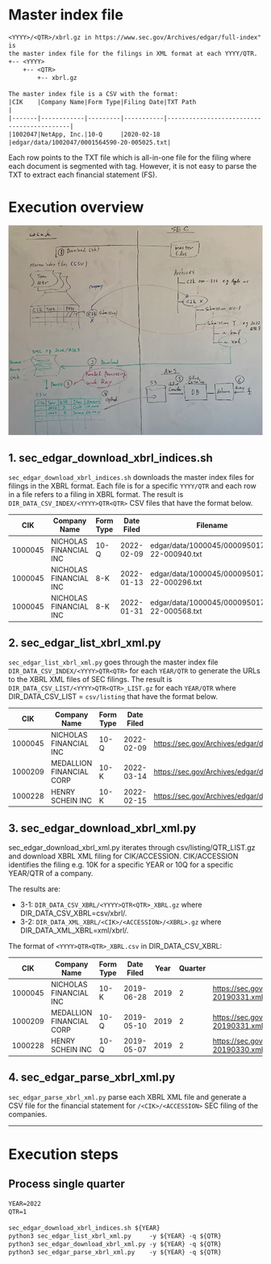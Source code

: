 # Master index file

```
<YYYY>/<QTR>/xbrl.gz in https://www.sec.gov/Archives/edgar/full-index" is
the master index file for the filings in XML format at each YYYY/QTR.
+-- <YYYY>
    +-- <QTR>
        +-- xbrl.gz

The master index file is a CSV with the format:
|CIK    |Company Name|Form Type|Filing Date|TXT Path                                   |
|-------|------------|---------|-----------|-------------------------------------------|
|1002047|NetApp, Inc.|10-Q     |2020-02-18 |edgar/data/1002047/0001564590-20-005025.txt|
```
Each row points to the TXT file which is all-in-one file for the filing where
each document is segmented with <DOCUMENT> tag. However, it is not easy to
parse the TXT to extract each financial statement (FS).


# Execution overview

<img src=../image/flow.png/>

## 1. sec_edgar_download_xbrl_indices.sh

```sec_edgar_download_xbrl_indices.sh``` downloads the master index files for filings in the XBRL format. 
Each file is for a specific ```YYYY/QTR``` and each row in a file refers to a filing in XBRL format.
The result is ```DIR_DATA_CSV_INDEX/<YYYY>QTR<QTR>``` CSV files that have the format below.

| CIK     | Company Name           | Form Type | Date Filed | Filename                                    |
|---------|------------------------|-----------|------------|---------------------------------------------|
| 1000045 | NICHOLAS FINANCIAL INC | 10-Q      | 2022-02-09 | edgar/data/1000045/0000950170-22-000940.txt |
| 1000045 | NICHOLAS FINANCIAL INC | 8-K       | 2022-01-13 | edgar/data/1000045/0000950170-22-000296.txt |
| 1000045 | NICHOLAS FINANCIAL INC | 8-K       | 2022-01-31 | edgar/data/1000045/0000950170-22-000568.txt |

## 2. sec_edgar_list_xbrl_xml.py

```sec_edgar_list_xbrl_xml.py``` goes through the master index file ```DIR_DATA_CSV_INDEX/<YYYY>QTR<QTR>``` 
for each ```YEAR/QTR``` to generate the URLs to the XBRL XML files of SEC filings.
The result is ```DIR_DATA_CSV_LIST/<YYYY>QTR<QTR>_LIST.gz``` for each ```YEAR/QTR``` where DIR_DATA_CSV_LIST 
= ```csv/listing``` that have the format below.

| CIK     | Company Name             | Form Type | Date Filed | Filename                                                                                   |
|---------|--------------------------|-----------|------------|--------------------------------------------------------------------------------------------|
| 1000045 | NICHOLAS FINANCIAL INC   | 10-Q      | 2022-02-09 | https://sec.gov/Archives/edgar/data/1000045/000095017022000940/nick-20211231_htm.xml       |
| 1000209 | MEDALLION FINANCIAL CORP | 10-K      | 2022-03-14 | https://sec.gov/Archives/edgar/data/1000209/000095017022003603/mfin-20211231_htm.xml       |
| 1000228 | HENRY SCHEIN INC         | 10-K      | 2022-02-15 | https://sec.gov/Archives/edgar/data/1000228/000100022822000016/hsicform10k20211225_htm.xml |

## 3. sec_edgar_download_xbrl_xml.py
sec_edgar_download_xbrl_xml.py iterates through csv/listing/<YYYY>QTR<QTR>_LIST.gz and download XBRL XML 
filing for CIK/ACCESSION. CIK/ACCESSION identifies the filing e.g. 10K for a specific YEAR or 10Q for a 
specific YEAR/QTR of a company. 

The results are:

* 3-1: ```DIR_DATA_CSV_XBRL/<YYYY>QTR<QTR>_XBRL.gz``` where DIR_DATA_CSV_XBRL=csv/xbrl/.
* 3-2: ```DIR_DATA_XML_XBRL/<CIK>/<ACCESSION>/<XBRL>.gz``` where DIR_DATA_XML_XBRL=xml/xbrl/.

The format of ```<YYYY>QTR<QTR>_XBRL.csv``` in DIR_DATA_CSV_XBRL:

| CIK     | Company Name             | Form Type | Date Filed | Year | Quarter | Filename                                                                         | Filepath                                        |
|---------|--------------------------|-----------|------------|------|---------|----------------------------------------------------------------------------------|-------------------------------------------------|
| 1000045 | NICHOLAS FINANCIAL INC   | 10-K      | 2019-06-28 | 2019 | 2       | https://sec.gov/Archives/edgar/data/1000045/000156459019023956/nick-20190331.xml | 1000045/000156459019023956/nick-20190331.xml.gz |
| 1000209 | MEDALLION FINANCIAL CORP | 10-Q      | 2019-05-10 | 2019 | 2       | https://sec.gov/Archives/edgar/data/1000209/000119312519144225/mfin-20190331.xml | 1000209/000119312519144225/mfin-20190331.xml.gz |
| 1000228 | HENRY SCHEIN INC         | 10-Q      | 2019-05-07 | 2019 | 2       | https://sec.gov/Archives/edgar/data/1000228/000100022819000030/hsic-20190330.xml | 1000228/000100022819000030/hsic-20190330.xml.gz |

## 4. sec_edgar_parse_xbrl_xml.py

```sec_edgar_parse_xbrl_xml.py``` parse each XBRL XML file and generate a CSV file for the financial statement 
for ```/<CIK>/<ACCESSION>``` SEC filing of the companies.

---

# Execution steps

## Process single quarter
```
YEAR=2022
QTR=1

sec_edgar_download_xbrl_indices.sh ${YEAR}
python3 sec_edgar_list_xbrl_xml.py     -y ${YEAR} -q ${QTR}
python3 sec_edgar_download_xbrl_xml.py -y ${YEAR} -q ${QTR}
python3 sec_edgar_parse_xbrl_xml.py    -y ${YEAR} -q ${QTR}
```